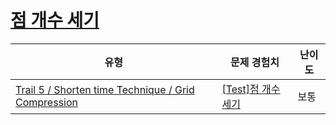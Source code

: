 # [점 개수 세기](https://www.codetree.ai/trails/complete/curated-cards/test-count-number-of-points)

|유형|문제 경험치|난이도|
|---|---|---|
|[Trail 5 / Shorten time Technique / Grid Compression](https://www.codetree.ai/trail-info/intermediate-mid/)|[[Test]점 개수 세기](https://www.codetree.ai/trails/complete/curated-cards/test-count-number-of-points/)|보통|

